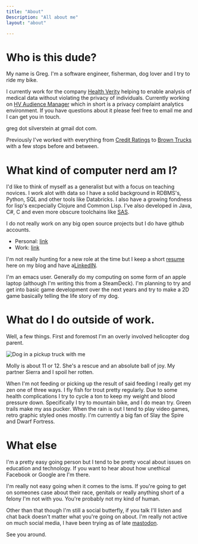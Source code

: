```yaml
---
title: "About"
Description: "All about me"
layout: "about"

---
```


# Who is this dude?

My name is Greg. I'm a software engineer, fisherman, dog lover and I try to ride my bike.

I currently work for the company [Health Verity](https://healthverity.com/) helping to enable analysis of medical data without violating the privacy of individuals. Currently working on [HV Audience Manager](https://healthverity.com/audience-manager/ "HV Audience Manager") which in short is a privacy complaint analytics environment. If you have questions about it please feel free to email me and I can get you in touch.

greg dot silverstein at gmail dot com.

Previously I've worked with everything from [Credit Ratings](https://www.creditsafe.com/us/en.html "Credit Ratings") to [Brown Trucks](https://www.ups.com/us/en/global.page "Brown Trucks") with a few stops before and between.

# What kind of computer nerd am I?

I'd like to think of myself as a generalist but with a focus on teaching novices. I work alot with data so I have a solid background in RDBMS's, Python, SQL and other tools like Databricks. I also have a growing fondness for lisp's excpecially Clojure and Common Lisp. I've also developed in Java, C#, C and even more obscure toolchains like [SAS](https://www.sas.com/en_us/software/foundation.html "SAS").

I do not really work on any big open source projects but I do have github accounts.

- Personal: [link](https://github.com/gsilvers "link") 
- Work: [link](https://github.com/gsilverstein "link")

I'm not really hunting for a new role at the time but I keep a short [resume](https://gsilvers.github.io/me/posts/resume/ "resume") here on my blog and have a[LinkedIN](https://www.linkedin.com/in/greg-silverstein-5104619 "LinkedIN").

I'm an emacs user. Generally do my computing on some form of an apple laptop (although I'm writing this from a SteamDeck). I'm planning to try and get into basic game development over the next years and try to make a 2D game basically telling the life story of my dog. 

# What do I do outside of work.

Well, a few things. First and foremost I'm an overly involved helicopter dog parent. 

![Dog in a pickup truck with me](/me/20230920/molly.webp)

Molly is about 11 or 12. She's a rescue and an absolute ball of joy. My partner Sierra and I spoil her rotten.

When I'm not feeding or picking up the result of said feeding I really get my zen one of three ways. I fly fish for trout pretty regularly. Due to some health complications I try to cycle a ton to keep my weight and blood pressure down. Specifically I try to mountain bike, and I do mean try. Green trails make my ass pucker. When the rain is out I tend to play video games, retro graphic styled ones mostly. I'm currently a big fan of Slay the Spire and Dwarf Fortress.

# What else

I'm a pretty easy going person but I tend to be pretty vocal about issues on education and technology. If you want to hear about how unethical Facebook or Google are I'm there. 

I'm really not easy going when it comes to the isms. If you're going to get on someones case about their race, genitals or really anything short of a felony I'm not with you. You're probably not my kind of human.

Other than that though I'm still a social butterfly, if you talk I'll listen and chat back doesn't matter what you're going on about. I'm really not active on much social media, I have been trying as of late [mastodon](https://hachyderm.io/@pokeypoke).

See you around.
